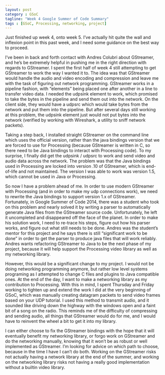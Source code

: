 ```yaml
---
layout: post
category : GSoC
tagline: "Week 4 Google Summer of Code Summary"
tags : [GSoC, Processing, networking, project]
---
```


Just finished up week 4, onto week 5. I’ve actually hit quite the wall and inflexion point in this past week, and I need some guidance on the best way to proceed.

I’ve been in back and forth contact with Andres Colubri about GStreamer, and he’s be extremely helpful in pushing me in the right direction with regards to GStreamer. I spent the first half of week 4 still attempting to get GStreamer to work the way I wanted it to. The idea was that GStreamer would handle the audio and video encoding and compression and leave me with the task of figuring out network programming. GStreamer works in a pipeline fashion, with “elements” being placed one after another in a line to transfer video data. I needed the udpsink element to work, which promised to take the bytes in the pipeline and send them out into the network. On the client side, they would have a udpsrc which would take bytes from the network and put them into the pipeline. But after several days still working at this problem, the udpsink element just would not put bytes into the network (verified by working with Wireshark, a utility to sniff network packets).

Taking a step back, I installed straight GStreamer on the command line which uses the official version, rather than the java bindings version that we are forced to use for Processing (because GStreamer is written in C, so there need to be Java bindings to interact with Processing code). To my surprise, I finally did get the udpsink / udpsrc to work and send video and audio data across the network. The problem was that the Java bindings used in Processing are locked into version .10 of GStreamer, which is end-of-life and not maintained. The version I was able to work was version 1.5, which cannot be used in Java or Processing.

So now I have a problem ahead of me. In order to use modern GStreamer with Processing (and in order to make my udp connections work), we need to rewrite the Java bindings to support version 1.x of GStreamer. Fortunately, in Google Summer of Code 2014, there was a student who took on this problem and nearly solved it by writing a parser to automatically generate Java files from the GStreamer source code. Unfortunately, he left it uncompleted and disappeared off the face of the planet. In order to make his solution work, I need to re-trace his steps, figure out how his parser works, and figure out what still needs to be done. Andres was the student’s mentor for this project and he says there is still “significant work to be done” in order to get the parser to produce java files that will work reliably. Andres wants refactoring GStreamer to Java to be the next phase of my project, because it will help support the Processing video library as well as my networking library.

However, this would be a significant change to my project. I would not be doing networking programming anymore, but rather low level systems programing as I attempted to change C files and plugins to Java compatible ones. At the end of the day, I want to make a networking library as my contribution to Processing. With this in mind, I spent Thursday and Friday working to tighten up and extend the work I did at the very beginning of GSoC, which was manually creating datagram packets to send video frames based on your UDP tutorial. I used this method to transmit audio, and it sounded like driving down the highway with the windows open and a faint bit of a song on the radio. This reminds me of the difficulty of compressing and sending audio, all things that GStreamer would do for me, and I would have to reinvent the wheel a bit to get it into my library.

I can either choose to fix the GStreamer bindings with the hope that it will eventually benefit my networking library, or forgo work on GStreamer and do the networking manually, knowing that it won’t be as robust or well implemented as GStreamer. I’m looking for advice on which path to choose, because in the time I have I can’t do both. Working on the GStreamer risks not actually having a network library at the end of the summer, and working on the networking library risks not having a really good implementation without a builtin video library.